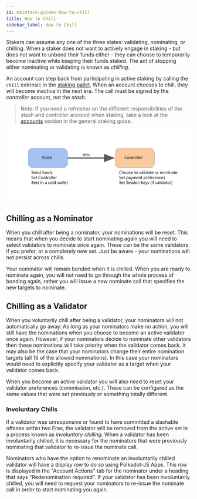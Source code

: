 ```yaml
---
id: maintain-guides-how-to-chill
title: How to Chill
sidebar_label: How to Chill
---
```


Stakers can assume any one of the three states: validating, nominating, or chilling. When a staker
does not want to actively engage in staking - but does not want to unbond their funds either - they
can choose to temporarily become inactive while keeping their funds staked. The act of stopping
either nominating or validating is known as _chilling_.

An account can step back from participating in active staking by calling the `chill` extrinsic in
the [staking pallet][chill extrinsic]. When an account chooses to chill, they will become inactive
in the next era. The call must be signed by the _controller_ account, not the _stash_.

> Note: If you need a refresher on the different responsibilities of the stash and controller
> account when staking, take a look at the [accounts][] section in the general staking guide.

![staking](assets/NPoS/staking-keys_stash_controller.png)

## Chilling as a Nominator

When you chill after being a nominator, your nominations will be reset. This means that when you
decide to start nominating again you will need to select validators to nominate once again. These
can be the same validators if you prefer, or a completely new set. Just be aware - your nominations
will not persist across chills.

Your nominator will remain bonded when it is chilled. When you are ready to nominate again, you will
not need to go through the whole process of bonding again, rather you will issue a new nominate call
that specifies the new targets to nominate.

## Chilling as a Validator

When you voluntarily chill after being a validator, your nominators will not automatically go away.
As long as your nominators make no action, you will still have the nominations when you choose to
become an active validator once again. However, if your nominators decide to nominate other
validators then these nominations will take priority when the validator comes back. It may also be
the case that your nominators change their entire nomination targets (all 16 of the allowed
nominations). In this case your nominators would need to explicitly specify your validator as a
target when your validator comes back.

When you become an active validator you will also need to reset your validator preferences
(commission, etc.). These can be configured as the same values that were set previously or something
totally different.

### Involuntary Chills

If a validator was unresponsive or found to have committed a slashable offense within two Eras, the
validator will be removed from the active set in a process known as _involuntary chilling._ When a
validator has been involuntarily chilled, it is necessary for the nominators that were previously
nominating that validator to re-issue the nominate call.

Nominators who have the option to renominate an involuntarily chilled validator will have a display
row to do so using Polkadot-JS Apps. This row is displayed in the "Account Actions" tab for the
nominator under a heading that says "Redenomination required". If your validator has been
involuntarily chilled, you will need to request your nominators to re-issue the nominate call in
order to start nominating you again.

[chill extrinsic]: https://substrate.dev/rustdocs/v2.0.0/pallet_staking/enum.Call.html#variant.chill
[accounts]: learn-staking#accounts
